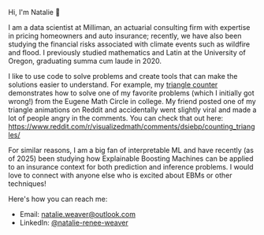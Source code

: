 Hi, I'm Natalie 👋

I am a data scientist at Milliman, an actuarial consulting firm with expertise in pricing homeowners and auto insurance; recently, we have also been studying the financial risks associated with climate events such as wildfire and flood. I previously studied mathematics and Latin at the University of Oregon, graduating summa cum laude in 2020.

I like to use code to solve problems and create tools that can make the solutions easier to understand. For example, my [triangle counter](https://github.com/NatalieWeaver/counting-triangles) demonstrates how to solve one of my favorite problems (which I initially got wrong!) from the Eugene Math Circle in college. My friend posted one of my triangle animations on Reddit and accidentally went slightly viral and made a lot of people angry in the comments. You can check that out here: https://www.reddit.com/r/visualizedmath/comments/dsiebp/counting_triangles/

For similar reasons, I am a big fan of interpretable ML and have recently (as of 2025) been studying how Explainable Boosting Machines can be applied to an insurance context for both prediction and inference problems. I would love to connect with anyone else who is excited about EBMs or other techniques!

Here's how you can reach me:

- Email: natalie.weaver@outlook.com
- LinkedIn: [@natalie-renee-weaver](https://www.linkedin.com/in/natalie-renee-weaver/)

<!---
NatalieWeaver/NatalieWeaver is a ✨ special ✨ repository because its `README.md` (this file) appears on your GitHub profile.
You can click the Preview link to take a look at your changes.
--->
